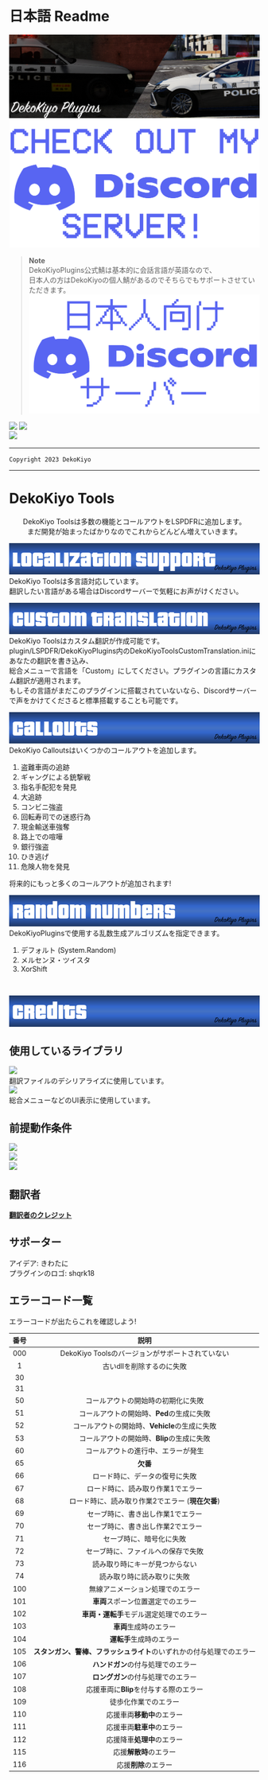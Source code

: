 # 日本語 Readme

<p align="center">

[![Primary](./Images/Main.png)](https://www.lcpdfr.com/downloads/gta5mods/scripts/43022-dynamic-lspdfr-add-callouts-and-more/)<br>
[![Discord](./Images/Discord.png)](https://discord.gg/ZxJbeR9Agg)<br>

> **Note**<br>
> DekoKiyoPlugins公式鯖は基本的に会話言語が英語なので、<br>
> 日本人の方はDekoKiyoの個人鯖があるのでそちらでもサポートさせていただきます。<br>
[![JPDiscord](./Images/JPDiscord.png)](https://discord.gg/umjR5nbkh3)<br>

[![](https://img.shields.io/twitter/url?label=DekoKiyomori&style=social&url=https%3A%2F%2Ftwitter.com%2FDekoKiyomori)](https://twitter.com/DekoKiyomori)
[![](https://img.shields.io/badge/DekoKiyoPlugins-%20-ffffff?style=social&logo=github)](https://github.com/Dekokiyo/DekoKiyoPlugins)<br>
[![](https://img.shields.io/badge/Version-1.0.3.1-blue)](https://www.lcpdfr.com/downloads/gta5mods/scripts/43022-dynamic-lspdfr-add-callouts-and-more/)

</p>

---
```
Copyright 2023 DekoKiyo
```
---

# DekoKiyo Tools
<p align="center">
DekoKiyo Toolsは多数の機能とコールアウトをLSPDFRに追加します。<br>
まだ開発が始まったばかりなのでこれからどんどん増えていきます。<br>

[![Lang](./Images/localization.png)](https://github.com/Dekokiyo/DekoKiyoPlugins/wiki#plugin-supported-languages)<br>
DekoKiyo Toolsは多言語対応しています。<br>
翻訳したい言語がある場合はDiscordサーバーで気軽にお声がけください。<br>

[![CT](./Images/custom.png)](https://github.com/Dekokiyo/DekoKiyoPlugins/wiki/CustomTranslationEN)<br>
DekoKiyo Toolsはカスタム翻訳が作成可能です。<br>
plugin/LSPDFR/DekoKiyoPlugins内のDekoKiyoToolsCustomTranslation.iniにあなたの翻訳を書き込み、<br>
総合メニューで言語を「Custom」にしてください。プラグインの言語にカスタム翻訳が適用されます。<br>
もしその言語がまだこのプラグインに搭載されていないなら、Discordサーバーで声をかけてくださると標準搭載することも可能です。<br>

[![Callouts](./Images/callouts.png)](https://github.com/Dekokiyo/DekoKiyoPlugins/wiki/CalloutsEN)<br>
DekoKiyo Calloutsはいくつかのコールアウトを追加します。<br>
1. 盗難車両の追跡
2. ギャングによる銃撃戦
3. 指名手配犯を発見
4. 大追跡
5. コンビニ強盗
6. 回転寿司での迷惑行為
7. 現金輸送車強奪
8. 路上での喧嘩
9. 銀行強盗
10. ひき逃げ
11. 危険人物を発見

将来的にもっと多くのコールアウトが追加されます!<br>

[![RNA](./Images/algorithms.png)](https://github.com/Dekokiyo/DekoKiyoPlugins/wiki/RandomNumEN)<br>
DekoKiyoPluginsで使用する乱数生成アルゴリズムを指定できます。
1. デフォルト (System.Random)
2. メルセンヌ・ツイスタ
3. XorShift
<br>

[![Credits](./Images/credits.png)](https://github.com/Dekokiyo/DekoKiyoPlugins/wiki/CreditsEN)<br>

</p>

## 使用しているライブラリ

[![](https://img.shields.io/badge/Json.Net-13.0.2-lightgrey)](https://www.newtonsoft.com/json)<br>
翻訳ファイルのデシリアライズに使用しています。<br>
[![](https://img.shields.io/github/v/release/alexguirre/RAGENativeUI?label=RAGE%20Native%20UI)](https://github.com/alexguirre/RAGENativeUI)<br>
総合メニューなどのUI表示に使用しています。<br>

## 前提動作条件
[![](https://img.shields.io/badge/LSPD_First_Response_Version-0.4.9-blue)](https://www.lcpdfr.com/downloads/gta5mods/g17media/7792-lspd-first-response/)<br>
![](https://img.shields.io/badge/RAGE%20Plugin%20Hook-Latest-yellow)<br>
![](https://img.shields.io/badge/Grand%20Theft%20Auto%20V-1.0.2845.0-green)<br>

## 翻訳者
[**翻訳者のクレジット**](https://github.com/DekoKiyo/DekoKiyoPlugins/blob/main/Readme/Translators.md)

## サポーター
アイデア: きわたに<br>
プラグインのロゴ: shqrk18

## エラーコード一覧
エラーコードが出たらこれを確認しよう!

| 番号  |                                 説明                                 |
| :---: | :------------------------------------------------------------------: |
|  000  |           DekoKiyo Toolsのバージョンがサポートされていない           |
|   1   |                      古いdllを削除するのに失敗                       |
|  30   |                                                                      |
|  31   |                                                                      |
|  50   |                  コールアウトの開始時の初期化に失敗                  |
|  51   |              コールアウトの開始時、**Ped**の生成に失敗               |
|  52   |            コールアウトの開始時、**Vehicle**の生成に失敗             |
|  53   |              コールアウトの開始時、**Blip**の生成に失敗              |
|  60   |                  コールアウトの進行中、エラーが発生                  |
|  65   |                               **欠番**                               |
|  66   |                    ロード時に、データの復号に失敗                    |
|  67   |                  ロード時に、読み取り作業1でエラー                   |
|  68   |           ロード時に、読み取り作業2でエラー (**現在欠番**)           |
|  69   |                  セーブ時に、書き出し作業1でエラー                   |
|  70   |                  セーブ時に、書き出し作業2でエラー                   |
|  71   |                       セーブ時に、暗号化に失敗                       |
|  72   |                  セーブ時に、ファイルへの保存で失敗                  |
|  73   |                    読み取り時にキーが見つからない                    |
|  74   |                      読み取り時に読み取りに失敗                      |
|  100  |                   無線アニメーション処理でのエラー                   |
|  101  |                  **車両**スポーン位置選定でのエラー                  |
|  102  |               **車両・運転手**モデル選定処理でのエラー               |
|  103  |                        **車両**生成時のエラー                        |
|  104  |                       **運転手**生成時のエラー                       |
|  105  | **スタンガン、警棒、フラッシュライト**のいずれかの付与処理でのエラー |
|  106  |                  **ハンドガン**の付与処理でのエラー                  |
|  107  |                  **ロングガン**の付与処理でのエラー                  |
|  108  |                応援車両に**Blip**を付与する際のエラー                |
|  109  |                         徒歩化作業でのエラー                         |
|  110  |                      応援車両**移動中**のエラー                      |
|  111  |                      応援車両**駐車中**のエラー                      |
|  112  |                      応援降車**処理中**のエラー                      |
|  115  |                        応援**解散時**のエラー                        |
|  116  |                         応援**削除**のエラー                         |